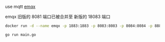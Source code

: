 use mqtt [emqx](https://github.com/emqx/emqx)

emqx 旧版的 8081 端口已被合并至 新版的 18083 端口

```bash
docker run -d --name emqx -p 1883:1883 -p 8083:8083 -p 8084:8084 -p 8883:8883 -p 18083:18083 emqx/emqx
```

```bash
go run main.go
```
